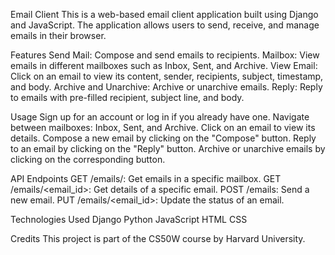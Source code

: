 Email Client
This is a web-based email client application built using Django and JavaScript. The application allows users to send, receive, and manage emails in their browser.

Features
Send Mail: Compose and send emails to recipients.
Mailbox: View emails in different mailboxes such as Inbox, Sent, and Archive.
View Email: Click on an email to view its content, sender, recipients, subject, timestamp, and body.
Archive and Unarchive: Archive or unarchive emails.
Reply: Reply to emails with pre-filled recipient, subject line, and body.

Usage
Sign up for an account or log in if you already have one.
Navigate between mailboxes: Inbox, Sent, and Archive.
Click on an email to view its details.
Compose a new email by clicking on the "Compose" button.
Reply to an email by clicking on the "Reply" button.
Archive or unarchive emails by clicking on the corresponding button.

API Endpoints
GET /emails/<mailbox>: Get emails in a specific mailbox.
GET /emails/<email_id>: Get details of a specific email.
POST /emails: Send a new email.
PUT /emails/<email_id>: Update the status of an email.

Technologies Used
Django
Python
JavaScript
HTML
CSS

Credits
This project is part of the CS50W course by Harvard University.

